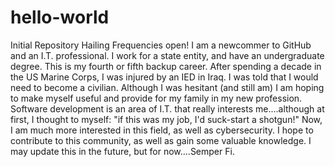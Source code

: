 # hello-world
Initial Repository
Hailing Frequencies open! 
I am a newcommer to GitHub and an I.T. professional. I work for a state entity, and have an undergraduate degree. This is my fourth or fifth backup career. After spending a decade in the US Marine Corps, I was injured by an IED in Iraq. I was told that I would need to become a civilian. Although I was hesitant (and still am) I am hoping to make myself useful and provide for my family in my new profession. Software development is an area of I.T. that really interests me....although at first, I thought to myself: "if this was my job, I'd suck-start a shotgun!" Now, I am much more interested in this field, as well as cybersecurity. I hope to contribute to this community, as well as gain some valuable knowledge. I may update this in the future, but for now....Semper Fi. 

